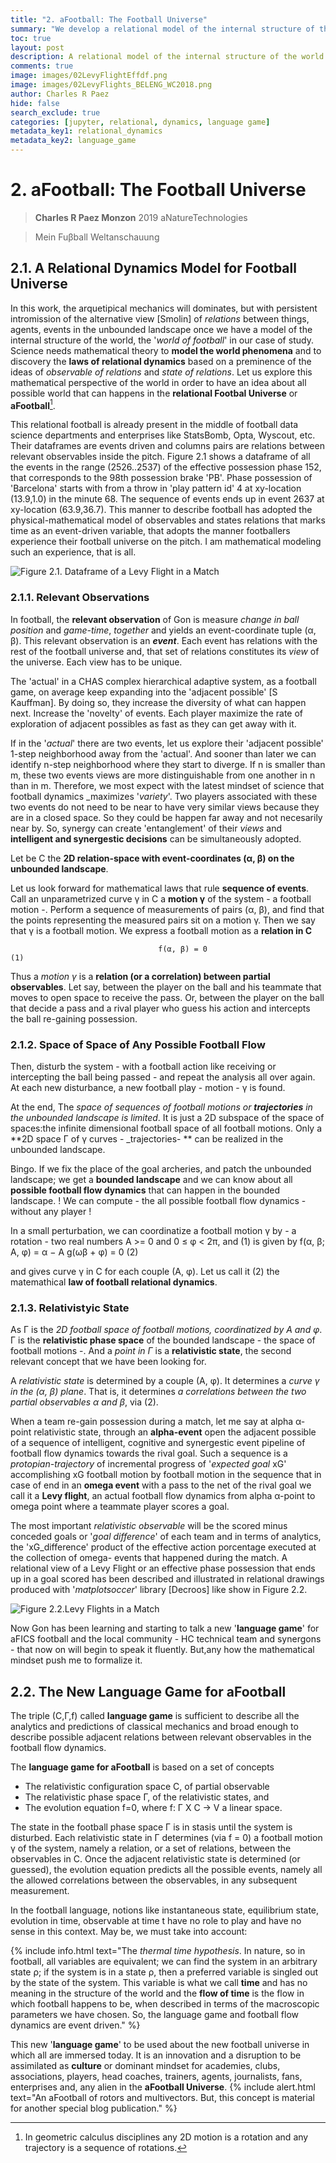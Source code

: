 ```yaml
---
title: "2. aFootball: The Football Universe"
summary: "We develop a relational model of the internal structure of the world of Football Universe"
toc: true
layout: post
description: A relational model of the internal structure of the world of Football Universe 
comments: true
image: images/02LevyFlightEffdf.png
image: images/02LevyFlights_BELENG_WC2018.png
author: Charles R Paez
hide: false
search_exclude: true
categories: [jupyter, relational, dynamics, language game]
metadata_key1: relational_dynamics
metadata_key2: language_game
---
```


# 2. aFootball: The Football Universe
> **Charles R Paez Monzon** 2019 aNatureTechnologies

> Mein Fuβball Weltanschauung

## 2.1. A Relational Dynamics Model for Football Universe
In this work, the arquetipical mechanics will dominates, but with persistent intromission of the alternative view [Smolin] of
_relations_ between things, agents, events in the unbounded landscape once we have a model of the internal structure of the 
world, the '_world of football_' in our case of study.
Science needs mathematical theory to **model the world phenomena** and to discovery the **laws of relational dynamics** based 
on a preminence of the ideas of _observable of relations_ and _state of relations_. Let us explore this mathematical 
perspective of the world in order to have an idea about all possible world that can happens in the **relational Footbal 
Universe** or **aFootball**[^1].

This relational football is already present in the middle of football data science departments and enterprises like StatsBomb,
Opta, Wyscout, etc. Their dataframes are events driven and columns pairs are relations between relevant observables inside the 
pitch. Figure 2.1 shows a dataframe of all the events in the range (2526..2537) of the effective possession phase 152, that 
corresponds to the 98th possession brake 'PB'. Phase possession of 'Barcelona' starts with from a throw in 'play pattern id' 4 
at xy-location (13.9,1.0) in the minute 68. The sequence of events ends up in event 2637 at xy-location (63.9,36.7). This 
manner to describe football has adopted the physical-mathematical model of observables and states relations that marks time as 
an event-driven variable, that adopts the manner footballers experience their football universe on the pitch. I am 
mathematical modeling such an experience, that is all.

![](/images/02LevyFlightEffdf.png "Figure 2.1. Dataframe of a Levy Flight in a Match")

### 2.1.1. Relevant Observations

In football, the **relevant observation** of Gon is measure _change in ball position_ and _game-time_, _together_ and yields an
event-coordinate tuple (α, β). This relevant observation is an _**event**_. Each event has relations with the rest of the 
football universe and, that set of relations constitutes its _view_ of the universe. Each view has to be unique.

The 'actual' in a CHAS complex hierarchical adaptive system, as a football game, on average keep expanding into the 'adjacent 
possible' [S Kauffman]. By doing so, they increase the diversity of what can happen next. Increase the 'novelty' of events. 
Each player maximize the rate of exploration of adjacent possibles as fast as they can get away with it.

If in the '_actual_' there are two events, let us explore their 'adjacent possible' 1-step neighborhood away from the
'actual'. And sooner than later we can identify n-step neighborhood where they start to diverge. If n is smaller than m, these
two events views are more distinguishable from one another in n than in m. Therefore, we most expect with the latest mindset 
of science that football dynamics _maximizes '_variety_'. Two players associated with these two events do not need to be near
to have very similar views because they are in a closed space. So they could be happen far away and not necesarily near by.
So, synergy can  create 'entanglement' of their _views_ and **intelligent and synergestic decisions** can be simultaneously 
adopted.

Let be C the  **2D relation-space with event-coordinates (α, β) on the unbounded landscape**.

Let us look forward for mathematical laws that rule **sequence of events**. Call an unparametrized curve γ in C a **motion γ** 
of the system - a football motion -. Perform a sequence of measurements of pairs (α, β), and find that the points representing 
the measured pairs sit on a motion γ. Then we say that γ is a football motion. We express a football motion as a **relation in 
C**

                                     f(α, β) = 0                                           (1)

Thus a _motion γ_ is a **relation (or a correlation) between partial observables**. Let say, between the player on the ball 
and his teammate that moves to open space to receive the pass. Or, between the player on the ball that decide a pass and a 
rival player who guess his action and intercepts the ball re-gaining possession.

### 2.1.2. Space of Space of Any Possible Football Flow

Then, disturb the system - with a football action like receiving or intercepting the ball being passed - and repeat the 
analysis all over again. At each new disturbance, a new football play - motion - γ is found. 

At the end, The _space of sequences of football motions or **trajectories** in the unbounded landscape is limited_. It is just 
a 2D subspace of the space of spaces:the infinite dimensional football space of all football motions. Only a **2D space Γ of γ
curves - _trajectories- ** can be realized in the unbounded landscape.

Bingo. If we fix the place of the goal archeries, and patch the unbounded landscape; we get a **bounded landscape** and we can 
know about all **possible football flow dynamics** that can happen in the bounded landscape. ! We can compute - the all 
possible football flow dynamics - without any player !

In a small perturbation, we can coordinatize a football motion γ by - a rotation - two real numbers A >= 0 and 0 ≤ φ < 2π, and 
(1) is given by
                        f(α, β; A, φ) = α − A g(ωβ + φ) = 0                               (2)
                        
and gives curve γ in C for each couple (A, φ). Let us call it (2) the matemathical **law of football relational dynamics**.

### 2.1.3. Relativistyic State

As Γ is the *2D football space of football motions, coordinatized by A and φ*. Γ is the **relativistic phase space** of the 
bounded landscape - the space of football motions -. And a _point in Γ_ is a **relativistic state**, the second relevant 
concept that we have been looking for.

A _relativistic state_ is determined by a couple (A, φ). It determines a _curve γ in the (α, β) plane_. That is, it determines
_a correlations between the two partial observables α and β_, via (2).

When a team re-gain possession during a match, let me say at alpha α-point relativistic state, through an **alpha-event** open 
the adjacent possible of a sequence of intelligent, cognitive and synergestic event pipeline of football flow dynamics towards 
the rival goal. Such a sequence is a *protopian-trajectory* of incremental progress of '_expected goal_ xG' accomplishing xG 
football motion by football motion in the sequence that in case of end in an **omega event** with a pass to the net of the 
rival goal we call it a **Levy flight**, an actual football flow dynamics from alpha α-point to omega point where a teammate 
player scores a goal.

The most important _relativistic observable_ will be the scored minus conceded goals or '_goal difference_' of each team and
in terms of analytics, the 'xG_difference' product of the effective action porcentage executed at the collection of omega-
events that happened during the match. A relational view of a Levy Flight or an effective phase possession that ends up in a
goal scored has been described and illustrated in relational drawings produced with '_matplotsoccer_' library [Decroos] like
show in Figure 2.2.

![](/images/02LevyFlights_BELENG_WC2018.png "Figure 2.2.Levy Flights in a Match")

Now Gon has been learning and starting to talk a new '**language game**' for aFICS football and the local community - HC 
technical team and synergons - that now on will begin to speak it fluently. But,any how the mathematical mindset push me to
formalize it.

## 2.2. The New Language Game for aFootball

The triple (C,Γ,f) called **language game** is sufficient to describe all the analytics and predictions of classical mechanics 
and broad enough to describe possible adjacent relations between relevant observables in the football flow dynamics. 

The **language game for aFootball** is based on a set of concepts

- The relativistic configuration space C, of partial observable
- The relativistic phase space Γ, of the relativistic states, and
- The evolution equation f=0, where f: Γ X C -> V a linear space.

The state in the football phase space Γ is in stasis until the system is disturbed. Each relativistic state in Γ determines 
(via f = 0) a football motion γ of the system, namely a relation, or a set of relations, between the observables in C. Once 
the adjacent relativistic state is determined (or guessed), the evolution equation predicts all the possible events, namely
all the allowed correlations between the observables, in any subsequent measurement.

In the football language, notions like instantaneous state, equilibrium state, evolution in time, observable at time t have 
no role to play and have no sense in this context. May be, we must take into account:

{% include info.html text="The *thermal time hypothesis*. In nature, so in football, all variables are equivalent; we can find the system in an 
arbitrary state ρ; if the system is in a state ρ, then a preferred variable is singled out by the state of the system. This 
variable is what we call **time** and has no meaning in the structure of the world and the **flow of time** is the flow in 
which football happens to be, when described in terms of the macroscopic parameters we  have chosen. So, the language game and 
football flow dynamics are event driven." %}

This new '**language game**' to be used about the new football universe in which all are immersed today. It is an innovation
and a disruption to be assimilated as **culture** or dominant mindset for academies, clubs, associations, players, head 
coaches, trainers, agents, journalists, fans, enterprises and, any alien in the **aFootball Universe**. 
{% include alert.html text="An aFootball of rotors and  multivectors. But, this concept is material for another special blog publication." %}

[^1]: In geometric calculus disciplines any 2D motion is a rotation and any trajectory is a sequence of rotations.
